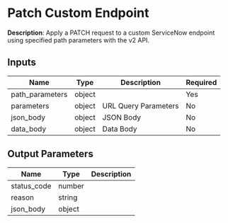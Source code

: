 # Patch Custom Endpoint

**Description**: Apply a PATCH request to a custom ServiceNow endpoint using specified path parameters with the v2 API.

## Inputs

| Name | Type | Description | Required |
|------|------|-------------|----------|
| path_parameters | object |  | Yes |
| parameters | object | URL Query Parameters | No |
| json_body | object | JSON Body | No |
| data_body | object | Data Body | No |

## Output Parameters

| Name | Type | Description |
|------|------|-------------|
| status_code | number |  |
| reason | string |  |
| json_body | object |  |